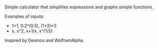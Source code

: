 Simple calculator that simplifies expressions and graphs simple functions.

Examples of inputs:
- 1+1, 0.2^(0.5), (1+2)*3
- x, x^2, x+1/x, x^(1/2)

Inspired by Desmos and WolframAlpha.

